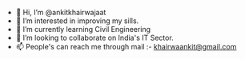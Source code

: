 - 👋 Hi, I’m @ankitkhairwajaat
- 👀 I’m interested in improving my sills.
- 🌱 I’m currently learning Civil Engineering
- 💞️ I’m looking to collaborate on India's IT Sector.
- 📫 People's can reach me through mail :- khairwaankit@gmail.com

<!---
ankitkhairwajaat/ankitkhairwajaat is a ✨ special ✨ repository because its `README.md` (this file) appears on your GitHub profile.
You can click the Preview link to take a look at your changes.
--->
